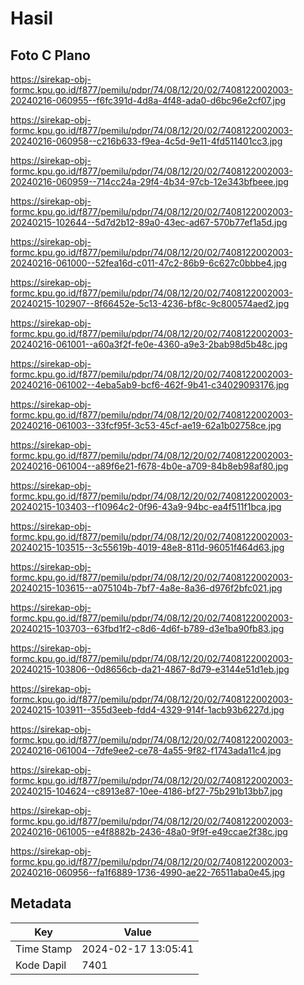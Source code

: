 # Hasil

## Foto C Plano

https://sirekap-obj-formc.kpu.go.id/f877/pemilu/pdpr/74/08/12/20/02/7408122002003-20240216-060955--f6fc391d-4d8a-4f48-ada0-d6bc96e2cf07.jpg

https://sirekap-obj-formc.kpu.go.id/f877/pemilu/pdpr/74/08/12/20/02/7408122002003-20240216-060958--c216b633-f9ea-4c5d-9e11-4fd511401cc3.jpg

https://sirekap-obj-formc.kpu.go.id/f877/pemilu/pdpr/74/08/12/20/02/7408122002003-20240216-060959--714cc24a-29f4-4b34-97cb-12e343bfbeee.jpg

https://sirekap-obj-formc.kpu.go.id/f877/pemilu/pdpr/74/08/12/20/02/7408122002003-20240215-102644--5d7d2b12-89a0-43ec-ad67-570b77ef1a5d.jpg

https://sirekap-obj-formc.kpu.go.id/f877/pemilu/pdpr/74/08/12/20/02/7408122002003-20240216-061000--52fea16d-c011-47c2-86b9-6c627c0bbbe4.jpg

https://sirekap-obj-formc.kpu.go.id/f877/pemilu/pdpr/74/08/12/20/02/7408122002003-20240215-102907--8f66452e-5c13-4236-bf8c-9c800574aed2.jpg

https://sirekap-obj-formc.kpu.go.id/f877/pemilu/pdpr/74/08/12/20/02/7408122002003-20240216-061001--a60a3f2f-fe0e-4360-a9e3-2bab98d5b48c.jpg

https://sirekap-obj-formc.kpu.go.id/f877/pemilu/pdpr/74/08/12/20/02/7408122002003-20240216-061002--4eba5ab9-bcf6-462f-9b41-c34029093176.jpg

https://sirekap-obj-formc.kpu.go.id/f877/pemilu/pdpr/74/08/12/20/02/7408122002003-20240216-061003--33fcf95f-3c53-45cf-ae19-62a1b02758ce.jpg

https://sirekap-obj-formc.kpu.go.id/f877/pemilu/pdpr/74/08/12/20/02/7408122002003-20240216-061004--a89f6e21-f678-4b0e-a709-84b8eb98af80.jpg

https://sirekap-obj-formc.kpu.go.id/f877/pemilu/pdpr/74/08/12/20/02/7408122002003-20240215-103403--f10964c2-0f96-43a9-94bc-ea4f511f1bca.jpg

https://sirekap-obj-formc.kpu.go.id/f877/pemilu/pdpr/74/08/12/20/02/7408122002003-20240215-103515--3c55619b-4019-48e8-811d-96051f464d63.jpg

https://sirekap-obj-formc.kpu.go.id/f877/pemilu/pdpr/74/08/12/20/02/7408122002003-20240215-103615--a075104b-7bf7-4a8e-8a36-d976f2bfc021.jpg

https://sirekap-obj-formc.kpu.go.id/f877/pemilu/pdpr/74/08/12/20/02/7408122002003-20240215-103703--63fbd1f2-c8d6-4d6f-b789-d3e1ba90fb83.jpg

https://sirekap-obj-formc.kpu.go.id/f877/pemilu/pdpr/74/08/12/20/02/7408122002003-20240215-103806--0d8656cb-da21-4867-8d79-e3144e51d1eb.jpg

https://sirekap-obj-formc.kpu.go.id/f877/pemilu/pdpr/74/08/12/20/02/7408122002003-20240215-103911--355d3eeb-fdd4-4329-914f-1acb93b6227d.jpg

https://sirekap-obj-formc.kpu.go.id/f877/pemilu/pdpr/74/08/12/20/02/7408122002003-20240216-061004--7dfe9ee2-ce78-4a55-9f82-f1743ada11c4.jpg

https://sirekap-obj-formc.kpu.go.id/f877/pemilu/pdpr/74/08/12/20/02/7408122002003-20240215-104624--c8913e87-10ee-4186-bf27-75b291b13bb7.jpg

https://sirekap-obj-formc.kpu.go.id/f877/pemilu/pdpr/74/08/12/20/02/7408122002003-20240216-061005--e4f8882b-2436-48a0-9f9f-e49ccae2f38c.jpg

https://sirekap-obj-formc.kpu.go.id/f877/pemilu/pdpr/74/08/12/20/02/7408122002003-20240216-060956--fa1f6889-1736-4990-ae22-76511aba0e45.jpg


## Metadata

| Key        | Value               |
| ---------- | ------------------- |
| Time Stamp | 2024-02-17 13:05:41 |
| Kode Dapil | 7401                |




